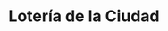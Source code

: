 ---
title: "Lotería de la Ciudad"
url: /ciudad-autonoma-de-buenos-aires/loteria-de-la-ciudad-avenida-acoyte-3/
shop: lotería
---